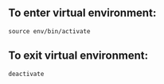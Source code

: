 ## To enter virtual environment:

`source env/bin/activate`

## To exit virtual environment:

`deactivate`
